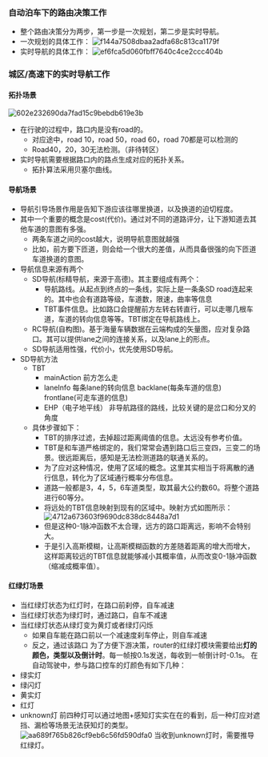 ### 自动泊车下的路由决策工作
* 整个路由决策分为两步，第一步是一次规划，第二步是实时导航。
* 一次规划的具体工作：
![f144a7508dbaa2adfa68c813ca1179f](https://github.com/nieting1997/-/assets/90097659/ea5526db-1e05-49ce-832a-de2eb35855f0)
* 实时导航的具体工作：
![ef6fca5d060fbff7640c4ce2ccc404b](https://github.com/nieting1997/-/assets/90097659/28878260-db31-4fea-83b7-d2ca667ac157)

### 城区/高速下的实时导航工作
#### 拓扑场景
![602e232690da7fad15c9bebdb619e3b](https://github.com/nieting1997/-/assets/90097659/388dcdcb-4ab8-45c1-ae81-e108e6cffd66)
* 在行驶的过程中，路口内是没有road的。
  * 对应途中，road 10，road 50，road 60，road 70都是可以检测的
  * Road40，20，30无法检测。（非待转区）
* 实时导航需要根据路口内的路点生成对应的拓扑关系。
  * 拓扑算法采用贝塞尔曲线。
#### 导航场景
* 导航引导场景作用是告知下游应该往哪里换道，以及换道的迫切程度。
* 其中一个重要的概念是cost(代价)。通过对不同的道路评分，让下游知道去其他车道的意图有多强。
  * 两条车道之间的cost越大，说明导航意图就越强
  * 比如，前方要下匝道，则会给一个很大的差值，从而具备很强的向下匝道车道换道的意图。
* 导航信息来源有两个
  * SD导航(标精导航，来源于高德)。其主要组成有两个：
    * 导航路线。从起点到终点的一条线，实际上是一条条SD road连起来的。其中也会有道路等级，车道数，限速，曲率等信息
    * TBT事件信息。比如路口会提醒前方左转右转直行，可以走哪几根车道，车道的转向信息等等。TBT绑定在导航路线上。
  * RC导航(自构图)。基于海量车辆数据在云端构成的矢量图，应对复杂路口。其可以提供lane之间的连接关系，以及lane上的形点。
  * SD导航适用性强，代价小，优先使用SD导航。
* SD导航方法
  * TBT
    * mainAction 前方怎么走
    * laneInfo 每条lane的转向信息 backlane(每条车道的信息) frontlane(可走车道的信息)
    * EHP（电子地平线） 非导航路径的路线，比较关键的是岔口和分叉的角度
  * 具体步骤如下：
    * TBT的排序过滤，去掉超过距离阈值的信息。太远没有参考价值。
    * TBT是和车道严格绑定的，我们常常会遇到路口后三变四，三变二的场景。很远距离后，感知是无法检测道路的联通关系的。
    * 为了应对这种情况，使用了区域的概念。这里其实相当于将离散的通行信息，转化为了区域通行概率分布信息。
    * 道路一般都是3，4，5，6车道类型，取其最大公约数60。将整个道路进行60等分。
    * 将远处的TBT信息映射到现有的区域中。映射方式如图所示：
    ![4712a673603f9690dc838dc8448a7d1](https://github.com/nieting1997/-/assets/90097659/69171a5c-37a2-4f41-831e-3ce9ba671e14)
    * 但是这种0-1脉冲函数不太合理，远方的路口距离远，影响不会特别大。
    * 于是引入高斯模糊，让高斯模糊函数的方差随着距离的增大而增大，这样距离较远的TBT信息就能够减小其概率值，从而改变0-1脉冲函数（缩减成概率值）。
#### 红绿灯场景
* 当红绿灯状态为红灯时，在路口前刹停，自车减速
* 当红绿灯状态为绿灯时，通过路口，自车不减速
* 当红绿灯状态从绿灯变为黄灯或者绿灯闪烁
  * 如果自车能在路口前以一个减速度刹车停止，则自车减速
  * 反之，通过该路口
为了方便下游决策，router的红绿灯模块需要给出**灯的颜色，类型以及倒计时**。每一帧按0.1s发送，每收到一帧倒计时-0.1s。
在自动驾驶中，参与路口控车的灯颜色有如下几种：
* 绿实灯
* 绿闪灯
* 黄实灯
* 红灯
* unknown灯
前四种灯可以通过地图+感知灯实实在在的看到，后一种灯应对遮挡、漏检等场景无法获知灯的类型。
![aa689f765b826cf9eb6c56fd590dfa0](https://github.com/nieting1997/-/assets/90097659/eb7b39b6-bf70-4468-a368-3092dc18c512)
当收到unknown灯时，需要推导红绿灯。


